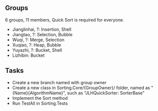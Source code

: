 ## Groups
6 groups, 11 members, Quick Sort is required for everyone.

- Jianglinhai, ?: Insertion, Shell
- Jiangtao, ?: Selection, Bubble
- Wuqi, ?: Merge, Selection
- Xuqiao, ?: Heap, Bubble
- Yuyazhi, ?: Bucket, Shell
- Lizhibin: Bucket

## Tasks
- Create a new branch named with group owner
- Create a new class in Sorting.Core/{GroupOwner}/ folder, named as "{Name}{AlgorithmName}", such as "JLHQuickSorter: SorterBase"
- Implement the Sort method
- Run TestAll in Sorting.Tests